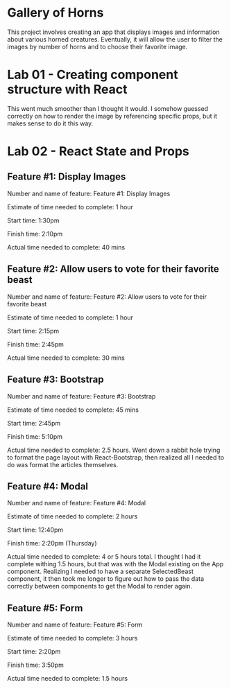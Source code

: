 # Gallery of Horns

This project involves creating an app that displays images and information about various horned creatures. Eventually, it will allow the user to filter the images by number of horns and to choose their favorite image.

# Lab 01 - Creating component structure with React

This went much smoother than I thought it would. I somehow guessed correctly on how to render the image by referencing specific props, but it makes sense to do it this way.

# Lab 02 - React State and Props

## Feature #1: Display Images

Number and name of feature: Feature #1: Display Images

Estimate of time needed to complete: 1 hour

Start time: 1:30pm

Finish time: 2:10pm

Actual time needed to complete: 40 mins

## Feature #2: Allow users to vote for their favorite beast

Number and name of feature: Feature #2: Allow users to vote for their favorite beast

Estimate of time needed to complete: 1 hour

Start time: 2:15pm

Finish time: 2:45pm

Actual time needed to complete: 30 mins

## Feature #3: Bootstrap

Number and name of feature: Feature #3: Bootstrap

Estimate of time needed to complete: 45 mins

Start time: 2:45pm

Finish time: 5:10pm

Actual time needed to complete: 2.5 hours. Went down a rabbit hole trying to format the page layout with React-Bootstrap, then realized all I needed to do was format the articles themselves.

## Feature #4: Modal

Number and name of feature: Feature #4: Modal

Estimate of time needed to complete: 2 hours

Start time: 12:40pm

Finish time: 2:20pm (Thursday)

Actual time needed to complete: 4 or 5 hours total. I thought I had it complete withing 1.5 hours, but that was with the Modal existing on the App component. Realizing I needed to have a separate SelectedBeast component, it then took me longer to figure out how to pass the data correctly between components to get the Modal to render again.

## Feature #5: Form

Number and name of feature: Feature #5: Form

Estimate of time needed to complete: 3 hours

Start time: 2:20pm

Finish time: 3:50pm

Actual time needed to complete: 1.5 hours
